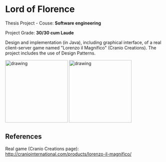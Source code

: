 # Lord of Florence

Thesis Project - Couse: <b>Software engineering</b>

Project Grade: <b>30/30 cum Laude</b>

Design and implementation (in Java), including graphical interface, of a real client-server game named "Lorenzo il Magnifico" (Cranio Creations). The project includes the use of Design Patterns.

<img src="https://www.goblins.net/files/styles/inline_full/public/images/review/lorenzo-magnifico.jpg?itok=Gee6EJp-" alt="drawing" width="200"/>   <img src="https://www.strategia2.it/wp-content/uploads/lorenzo_il_magnifico_retro_del_gioco-1.jpg" alt="drawing" width="200"/>

## References

Real game (Cranio Creations page): http://craniointernational.com/products/lorenzo-il-magnifico/
